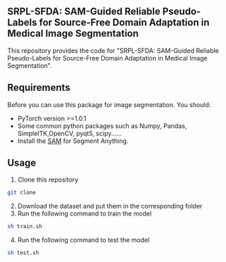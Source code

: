 ## SRPL-SFDA: SAM-Guided Reliable Pseudo-Labels for Source-Free Domain Adaptation in Medical Image Segmentation
This repository provides the code for "SRPL-SFDA: SAM-Guided Reliable Pseudo-Labels for Source-Free Domain Adaptation in Medical Image Segmentation".

## Requirements
Before you can use this package for image segmentation. You should:

- PyTorch version >=1.0.1
- Some common python packages such as Numpy, Pandas, SimpleITK,OpenCV, pyqt5, scipy......
- Install the [SAM](https://github.com/facebookresearch/segment-anything) for Segment Anything.

## Usage
1. Clone this repository
```bash
git clone
```
2. Download the dataset and put them in the corresponding folder
3. Run the following command to train the model
```bash
sh train.sh
```
4. Run the following command to test the model
```bash
sh test.sh
```
<!-- 5. Run the following command to evaluate the model
```bash
python evaluate.py
``` -->


